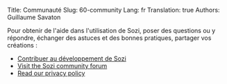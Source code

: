 Title: Communauté
Slug: 60-community
Lang: fr
Translation: true
Authors: Guillaume Savaton

Pour obtenir de l'aide dans l'utilisation de Sozi, poser des questions ou y répondre,
échanger des astuces et des bonnes pratiques, partager vos créations&nbsp;:

* [Contribuer au développement de Sozi](|filename|contribute.md)
* [Visit the Sozi community forum](/community)
* [Read our privacy policy](|filename|privacy.md)
